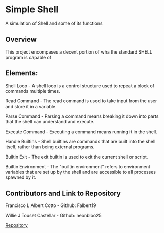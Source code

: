 # Simple Shell

A simulation of Shell and some of its functions

## Overview

This project encompases a decent portion of wha the standard SHELL program is capable of

## Elements:

Shell Loop - A shell loop is a control structure used to repeat a block of commands multiple times.

Read Command - The read command is used to take input from the user and store it in a variable.

Parse Command - Parsing a command means breaking it down into parts that the shell can understand and execute.

Execute Command - Executing a command means running it in the shell.

Handle Builtins - Shell builtins are commands that are built into the shell itself, rather than being external programs.

Builtin Exit - The exit builtin is used to exit the current shell or script.

Builtin Environment - The "builtin environment" refers to environment variables that are set up by the shell and are
accessible to all processes spawned by it.

## Contributors and Link to Repository

Francisco L Albert Cotto - Github: Falbert19

Willie J Touset Castellar - Github: neonbloo25

[Repository](https://git@github.com:Falbert19/holbertonschool-simple_shell.git)
